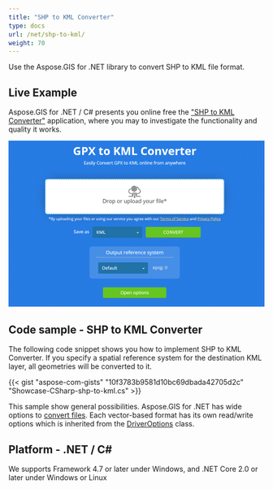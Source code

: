 ```yaml
---
title: "SHP to KML Converter"
type: docs
url: /net/shp-to-kml/
weight: 70
---
```


Use the Aspose.GIS for .NET library to convert SHP to KML file format.

## **Live Example**

Aspose.GIS for .NET / C# presents you online free the ["SHP to KML Converter"](https://products.aspose.app/gis/conversion/shp-to-kml) application, where you may to investigate the functionality and quality it works.

![SHP to KML Converter App](conversion.png)

## **Code sample - SHP to KML Converter**

The following code snippet shows you how to implement SHP to KML Converter. If you specify a spatial reference system for the destination KML layer, all geometries will be converted to it. 

{{< gist "aspose-com-gists" "10f3783b9581d10bc69dbada42705d2c" "Showcase-CSharp-shp-to-kml.cs" >}}

This sample show general possibilities. Aspose.GIS for .NET has wide options to [convert files](https://docs.aspose.com/gis/net/vector-layers/). Each vector-based format has its own read/write options which is inherited from the [DriverOptions](https://apireference.aspose.com/gis/net/aspose.gis/driveroptions) class.

## **Platform - .NET / C#**

We supports Framework 4.7 or later under Windows, and .NET Core 2.0 or later under Windows or Linux
